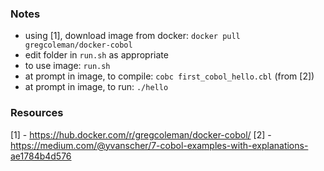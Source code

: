 
### Notes

* using [1], download image from docker: `docker pull gregcoleman/docker-cobol`
* edit folder in `run.sh` as appropriate 
* to use image: `run.sh`
* at prompt in image, to compile: `cobc first_cobol_hello.cbl` (from [2])
* at prompt in image, to run: `./hello` 

### Resources

[1] - https://hub.docker.com/r/gregcoleman/docker-cobol/
[2] - https://medium.com/@yvanscher/7-cobol-examples-with-explanations-ae1784b4d576
